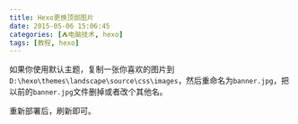 ```yaml
---
title: Hexo更换顶部图片
date: 2015-05-06 15:06:45
categories: [⛺电脑技术, hexo]
tags: [教程, hexo]
---
```


如果你使用默认主题，复制一张你喜欢的图片到`D:\hexo\themes\landscape\source\css\images`，然后重命名为`banner.jpg`，把以前的`banner.jpg`文件删掉或者改个其他名。

重新部署后，刷新即可。